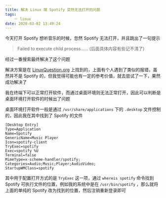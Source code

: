 ```yaml
---
title: 解决 Linux 端 Spotify 突然无法打开的问题
tags:
	－ linux
date: 2020-03-02 13:49:24
---
```



今天打开 Spotify 想听音乐的时候，忽然 Spotify 无法打开，并且跳出了一句提示



> Failed to execute child process……  (后面具体内容有些记不清了)



经过一番搜索最终解决了这个问题



<!-- more -->



解决方案是在 [LinuxQuestion.org](https://www.linuxquestions.org/) 上找到的，上面有个人遇到了类似的报错，虽然并不是 Spotify 的，但我觉得可能也有一定的参考价值，就去尝试了一下，果然成功解决了



我在终端下可以正常打开软件，而通过桌面环境则无法正常打开，因此可以判断是桌面环境打开软件的时候出了问题



桌面环境打开软件一般是通过 `/usr/share/applications` 下的 `.desktop` 文件控制的，因此我在其中找到了 Spotify 的文件



```shell
[Desktop Entry]
Type=Application
Name=Spotify
GenericName=Music Player
Icon=spotify-client
TryExec=spotify
Exec=spotify %U
Terminal=false
MimeType=x-scheme-handler/spotify;
Categories=Audio;Music;Player;AudioVideo;
StartupWMClass=spotify
```



其中用于配置打开方式的是 `TryExec` 这一项，通过 `whereis spotify` 命令找到 Spotify 可执行文件的位置，例如我的系统中是在 `/usr/bin/spotify` ，那么就将上面的单纯的 Spotify 改为找到的位置，然后注销重新登录即可